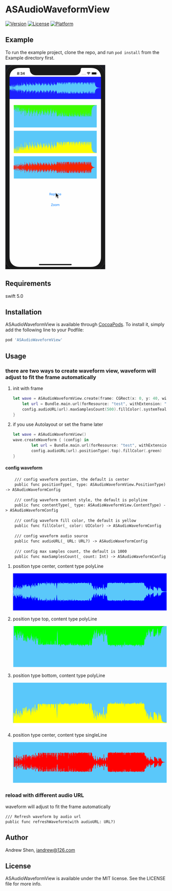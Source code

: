 # ASAudioWaveformView

[![Version](https://img.shields.io/cocoapods/v/ASAudioWaveformView.svg?style=flat)](https://cocoapods.org/pods/ASAudioWaveformView)
[![License](https://img.shields.io/cocoapods/l/ASAudioWaveformView.svg?style=flat)](https://cocoapods.org/pods/ASAudioWaveformView)
[![Platform](https://img.shields.io/cocoapods/p/ASAudioWaveformView.svg?style=flat)](https://cocoapods.org/pods/ASAudioWaveformView)

## Example

To run the example project, clone the repo, and run `pod install` from the Example directory first.

![zoom](https://raw.githubusercontent.com/Andrewmika/MyPicBed/master/img/zoom1.gif)


## Requirements
swift 5.0

## Installation

ASAudioWaveformView is available through [CocoaPods](https://cocoapods.org). To install
it, simply add the following line to your Podfile:

```ruby
pod 'ASAudioWaveformView'
```

## Usage
### there are two ways to create waveform view, waveform will adjust to fit the frame automatically
1. init with frame

    ```swift
    let wave = ASAudioWaveformView.create(frame: CGRect(x: 0, y: 40, width: 200, height: 100)) { (config) in
        let url = Bundle.main.url(forResource: "test", withExtension: "mp3")
        config.audioURL(url).maxSamplesCount(500).fillColor(.systemTeal)
    }
    ```
2. if you use Autolayout or set the frame later

    ```swift
    let wave = ASAudioWaveformView()
    wave.createWaveform { (config) in
            let url = Bundle.main.url(forResource: "test", withExtension: "mp3")
            config.audioURL(url).positionType(.top).fillColor(.green)
    }
    ```

#### config waveform
```
    /// config waveform postion, the default is center
    public func positionType(_ type: ASAudioWaveformView.PositionType) -> ASAudioWaveformConfig

    /// config waveform content style, the default is polyline
    public func contentType(_ type: ASAudioWaveformView.ContentType) -> ASAudioWaveformConfig

    /// config waveform fill color, the default is yellow
    public func fillColor(_ color: UIColor) -> ASAudioWaveformConfig

    /// config waveform audio source
    public func audioURL(_ URL: URL?) -> ASAudioWaveformConfig

    /// config max samples count, the default is 1000
    public func maxSamplesCount(_ count: Int) -> ASAudioWaveformConfig
```

1. position type center, content type polyLine

	![center](https://raw.githubusercontent.com/Andrewmika/MyPicBed/master/img/center.png)

2. position type top, content type polyLine

	![top](https://raw.githubusercontent.com/Andrewmika/MyPicBed/master/img/top.png)
	
3. position type bottom, content type polyLine

	![bottom](https://raw.githubusercontent.com/Andrewmika/MyPicBed/master/img/bottom.png)
	
4. position type center, content type singleLine

	![single](https://raw.githubusercontent.com/Andrewmika/MyPicBed/master/img/single.png)
	
### reload with different audio URL
waveform will adjust to fit the frame automatically

```
/// Refresh waveform by audio url
public func refreshWaveform(with audioURL: URL?)
```


## Author

Andrew Shen, iandrew@126.com

## License

ASAudioWaveformView is available under the MIT license. See the LICENSE file for more info.
